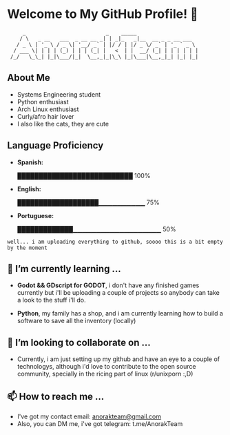 # Welcome to My GitHub Profile! 🚀

```
     _                          _    _____                    
    / \   _ __   ___  _ __ __ _| | _|_   _|__  __ _ _ __ ___  
   / _ \ | '_ \ / _ \| '__/ _` | |/ / | |/ _ \/ _` | '_ ` _ \ 
  / ___ \| | | | (_) | | | (_| |   <  | |  __/ (_| | | | | | |
 /_/   \_\_| |_|\___/|_|  \__,_|_|\_\ |_|\___|\__,_|_| |_| |_|
```
       
## About Me
- Systems Engineering student
- Python enthusiast
- Arch Linux enthusiast
- Curly/afro hair lover
- I also like the cats, they are cute

## Language Proficiency
- **Spanish:**
  
    ███████████████████████████ 100%
- **English:**
  
    ███████████████████▁▁▁▁▁▁▁▁▁▁   75%
- **Portuguese:**
  
    █████████████▁▁▁▁▁▁▁▁▁▁▁▁▁▁▁▁▁▁▁   50%


`well... i am uploading everything to github, soooo this is a bit empty by the moment` 
 
## 🌱 I’m currently learning ...
- **Godot && GDscript for GODOT**, i don't have any finished games currently but i'll be uploading a couple of projects
so anybody can take a look to the stuff i'll do.

- **Python**, my family has a shop, and i am currently learning how to build a software to save all the inventory
(locally)

## 💞️ I’m looking to collaborate on ...
- Currently, i am just setting up my github and have an eye to a couple of technologys, although i'd love to contribute to the
open source community, specially in the ricing part of linux (r/unixporn :,D)
  

## 📫 How to reach me ...
- I've got my contact email: anorakteam@gmail.com
- Also, you can DM me, i've got telegram: t.me/AnorakTeam





